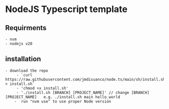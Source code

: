# NodeJS Typescript template

## Requirments
    - nvm
    - nodejs v20 
## installation
    - download the repo
         - `curl https://raw.githubusercontent.com/jmdisuanco/node.ts/main/sh/install.sh > install.sh`
         - 'chmod +x install.sh'
         - './install.sh [BRANCH] [PROJECT_NAME]' // change [BRANCH] [PROJECT_NAME]   e.g. ./install.sh main hello_world    
        -  run "nvm use" to use proper Node version

